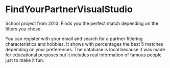 # FindYourPartnerVisualStudio
School project from 2013. Finds you the perfect match depending on the filters you chose.

You can register with your email and search for a partner fitlering characteristics and hobbies. 
It shows with percentages the best 5 matches depending on your preferences.
The database is local because it was made for educational purposes but it includes real information of famous people just to make it fun.

